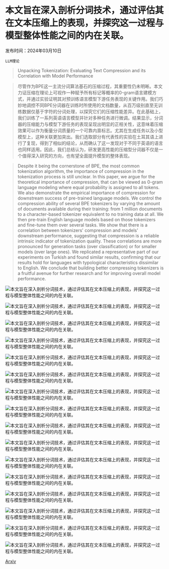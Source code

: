 # 本文旨在深入剖析分词技术，通过评估其在文本压缩上的表现，并探究这一过程与模型整体性能之间的内在关联。

发布时间：2024年03月10日

`LLM理论`

> Unpacking Tokenization: Evaluating Text Compression and its Correlation with Model Performance

> 尽管作为BPE这一主流分词算法基石的压缩过程，其重要性仍未明晰。本文力证压缩在理论上可视作一种赋予所有标记等概率的0-gram语言建模方式，并通过实验证明其对预训练语言模型下游任务表现的关键作用。我们巧妙地调控不同BPE分词器在训练时所使用的文档数量，从百万级别直至无训练数据仅基于字符的分词处理，以探究它们的压缩性能差异。在此基础上，我们训练了一系列英语语言模型并针对多种任务进行微调。结果显示，分词器的压缩能力与模型下游任务的表现呈现出明显的正相关性，这意味着压缩效果可以作为衡量分词质量的一个可靠内禀标志。尤其在生成任务以及小型模型上，这种关联更加突出。我们选取部分有代表性的实验在土耳其语上进行了复现，得到了相似的结论，从而确认了这一发现对于不同于英语的语言也同样适用。因此，我们总结认为，研发更高性能的压缩型分词器不仅是一个值得深入研究的方向，也有望全面提升模型的整体表现。

> Despite it being the cornerstone of BPE, the most common tokenization algorithm, the importance of compression in the tokenization process is still unclear. In this paper, we argue for the theoretical importance of compression, that can be viewed as 0-gram language modeling where equal probability is assigned to all tokens. We also demonstrate the empirical importance of compression for downstream success of pre-trained language models. We control the compression ability of several BPE tokenizers by varying the amount of documents available during their training: from 1 million documents to a character-based tokenizer equivalent to no training data at all. We then pre-train English language models based on those tokenizers and fine-tune them over several tasks. We show that there is a correlation between tokenizers' compression and models' downstream performance, suggesting that compression is a reliable intrinsic indicator of tokenization quality. These correlations are more pronounced for generation tasks (over classification) or for smaller models (over large ones). We replicated a representative part of our experiments on Turkish and found similar results, confirming that our results hold for languages with typological characteristics dissimilar to English. We conclude that building better compressing tokenizers is a fruitful avenue for further research and for improving overall model performance.

![本文旨在深入剖析分词技术，通过评估其在文本压缩上的表现，并探究这一过程与模型整体性能之间的内在关联。](../../../paper_images/2403.06265/x1.png)

![本文旨在深入剖析分词技术，通过评估其在文本压缩上的表现，并探究这一过程与模型整体性能之间的内在关联。](../../../paper_images/2403.06265/x2.png)

![本文旨在深入剖析分词技术，通过评估其在文本压缩上的表现，并探究这一过程与模型整体性能之间的内在关联。](../../../paper_images/2403.06265/x3.png)

![本文旨在深入剖析分词技术，通过评估其在文本压缩上的表现，并探究这一过程与模型整体性能之间的内在关联。](../../../paper_images/2403.06265/x4.png)

![本文旨在深入剖析分词技术，通过评估其在文本压缩上的表现，并探究这一过程与模型整体性能之间的内在关联。](../../../paper_images/2403.06265/x5.png)

![本文旨在深入剖析分词技术，通过评估其在文本压缩上的表现，并探究这一过程与模型整体性能之间的内在关联。](../../../paper_images/2403.06265/x6.png)

![本文旨在深入剖析分词技术，通过评估其在文本压缩上的表现，并探究这一过程与模型整体性能之间的内在关联。](../../../paper_images/2403.06265/x7.png)

![本文旨在深入剖析分词技术，通过评估其在文本压缩上的表现，并探究这一过程与模型整体性能之间的内在关联。](../../../paper_images/2403.06265/x8.png)

![本文旨在深入剖析分词技术，通过评估其在文本压缩上的表现，并探究这一过程与模型整体性能之间的内在关联。](../../../paper_images/2403.06265/x9.png)

![本文旨在深入剖析分词技术，通过评估其在文本压缩上的表现，并探究这一过程与模型整体性能之间的内在关联。](../../../paper_images/2403.06265/x10.png)

![本文旨在深入剖析分词技术，通过评估其在文本压缩上的表现，并探究这一过程与模型整体性能之间的内在关联。](../../../paper_images/2403.06265/XSum_10m.png)

![本文旨在深入剖析分词技术，通过评估其在文本压缩上的表现，并探究这一过程与模型整体性能之间的内在关联。](../../../paper_images/2403.06265/XSum_128m.png)

![本文旨在深入剖析分词技术，通过评估其在文本压缩上的表现，并探究这一过程与模型整体性能之间的内在关联。](../../../paper_images/2403.06265/XSum_1B.png)

![本文旨在深入剖析分词技术，通过评估其在文本压缩上的表现，并探究这一过程与模型整体性能之间的内在关联。](../../../paper_images/2403.06265/QG_10m.png)

![本文旨在深入剖析分词技术，通过评估其在文本压缩上的表现，并探究这一过程与模型整体性能之间的内在关联。](../../../paper_images/2403.06265/QG_128m.png)

![本文旨在深入剖析分词技术，通过评估其在文本压缩上的表现，并探究这一过程与模型整体性能之间的内在关联。](../../../paper_images/2403.06265/QG_1B.png)

[Arxiv](https://arxiv.org/abs/2403.06265)